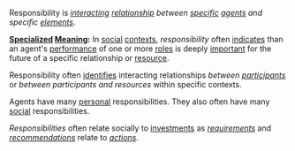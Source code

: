 Responsibility is *[interacting](https://github.com/gcassel/Modular-Organization-Terminology/blob/master/terms/interaction.md) [relationship](https://github.com/gcassel/Modular-Organization-Terminology/blob/master/terms/relationship.md) between [specific](https://github.com/gcassel/Modular-Organization-Terminology/blob/master/terms/specific.md) [agents](https://github.com/gcassel/Modular-Organization-Terminology/blob/master/terms/agent.md) and specific [elements](https://github.com/gcassel/Modular-Organization-Terminology/blob/master/terms/element.md)*.  

**[Specialized](https://github.com/gcassel/Modular-Organization-Terminology/blob/master/terms/specialize.md) [Meaning](https://github.com/gcassel/Modular-Organization-Terminology/blob/master/terms/mean.md):**  In [social](https://github.com/gcassel/Modular-Organization-Terminology/blob/master/terms/social.md) [contexts](https://github.com/gcassel/Modular-Organization-Terminology/blob/master/terms/context.md), *responsibility* often [indicates](https://github.com/gcassel/Modular-Organization-Terminology/blob/master/terms/indicate.md) than an agent's [performance](https://github.com/gcassel/Modular-Organization-Terminology/blob/master/terms/perform.md) of one or more [roles](https://github.com/gcassel/Modular-Organization-Terminology/blob/master/terms/role.md) is deeply [important](https://github.com/gcassel/Modular-Organization-Terminology/blob/master/terms/importance.md) for the future of a specific relationship or [resource](https://github.com/gcassel/Modular-Organization-Terminology/blob/master/terms/resource.md).

Responsibility often [identifies](https://github.com/gcassel/Modular-Organization-Terminology/blob/master/terms/identify.md) interacting relationships *between [participants](https://github.com/gcassel/Modular-Organization-Terminology/blob/master/terms/participation.md)* or *between participants and resources* within specific contexts.

Agents have many [personal](https://github.com/gcassel/Modular-Organization-Terminology/blob/master/terms/personal.md) responsibilities.  They also often have many [social](https://github.com/gcassel/Modular-Organization-Terminology/blob/master/terms/social.md) responsibilities.

*Responsibilities* often relate socially to [investments](https://github.com/gcassel/Modular-Organization-Terminology/blob/master/terms/investment.md) as *[requirements](https://github.com/gcassel/Modular-Organization-Terminology/blob/master/terms/requirement.md)* and *[recommendations](https://github.com/gcassel/Modular-Organization-Terminology/blob/master/terms/recommendation.md)* relate to *[actions](https://github.com/gcassel/Modular-Organization-Terminology/blob/master/terms/action.md)*.
